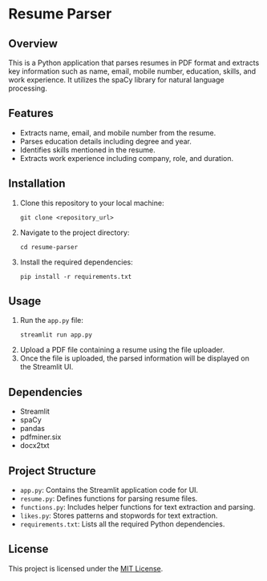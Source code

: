 # Resume Parser

## Overview
This is a Python application that parses resumes in PDF format and extracts key information such as name, email, mobile number, education, skills, and work experience. It utilizes the spaCy library for natural language processing.

## Features
- Extracts name, email, and mobile number from the resume.
- Parses education details including degree and year.
- Identifies skills mentioned in the resume.
- Extracts work experience including company, role, and duration.

## Installation
1. Clone this repository to your local machine:
    ```
    git clone <repository_url>
    ```
2. Navigate to the project directory:
    ```
    cd resume-parser
    ```
3. Install the required dependencies:
    ```
    pip install -r requirements.txt
    ```

## Usage
1. Run the `app.py` file:
    ```
    streamlit run app.py
    ```
2. Upload a PDF file containing a resume using the file uploader.
3. Once the file is uploaded, the parsed information will be displayed on the Streamlit UI.

## Dependencies
- Streamlit
- spaCy
- pandas
- pdfminer.six
- docx2txt

## Project Structure
- `app.py`: Contains the Streamlit application code for UI.
- `resume.py`: Defines functions for parsing resume files.
- `functions.py`: Includes helper functions for text extraction and parsing.
- `likes.py`: Stores patterns and stopwords for text extraction.
- `requirements.txt`: Lists all the required Python dependencies.

## License
This project is licensed under the [MIT License](LICENSE).
